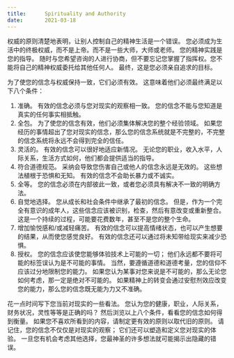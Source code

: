 ```yaml
---
title:      Spirituality and Authority
date:       2021-03-18
---
```


权威的原则清楚地表明，让别人控制自己的精神生活是一个错误。 您必须成为生活中的终极权威，而不是上帝。而不是一些大师，大师或老师。 您的精神实践是您的指导。 随时与您希望咨询的人进行协商，但不要忘记您掌握了指挥权。您不能将自己的精神权威委托给其他任何人。 最终，这是您必须亲自追求的目标。

为了使您的信念与权威保持一致，它们必须有效。 这意味着他们必须最终满足以下八个条件：

1. 准确。 有效的信念必须与您对现实的观察相一致。 您的信念不能与您知道是真实的任何事实相抵触。
2. 全包。 为了使您的信念有效，他们必须集体解决您的整个经验领域。 如果您经历的事情超出了您对现实的信念，那么您的信念系统就是不完整的，不完整的信念系统将永远不会得到完全的信任。
3. 灵活的。 有效的信念可以很好地适应新情况。 无论您的职业，收入水平，人际关系，生活方式如何，他们都会提供适当的指导。
4. 符合道德规范。 采纳会导致您伤害自己或他人的信念永远是无效的。 这些想法植根于恐惧和无知。 有效的信念不会助长暴力或不诚实。
5. 全等。 您的信念必须在内部彼此一致，或者您必须具有解决不一致的明确方法。
6. 自觉地选择。 您从成长和社会条件中继承了最初的信念。 但是，作为一个完全有意识的成年人，这些信念应该被识别，检查，然后有意改变或重新整合。这是一个持续的过程，可能要花费数年，甚至不是您的整个生命。
7. 增加愉悦感和/或减轻痛苦。 有效的信念可以提高情绪状态，也可以产生想要的结果，从而使您感觉良好。 有效的信念还可以通过将未知带给现实来减少恐惧。
8. 授权。 您的信念应该使您能够体验技术上可能的一切； 他们永远都不要将可能的标签误认为是不可能的事情。 当然，要遵循道德和道德考量，您的信仰不应该过分地限制您的能力。 如果您认为某事对您来说是不可能的，那么无论您如何考虑，那一定是绝对不可能的。 如果精神上的转变会通过安慰剂效应改变您的能力，那么您的信念既无能为力又不准确。

花一点时间写下您当前对现实的一些看法。 您认为您的健康，职业，人际关系，财务状况，灵性等等是正确的吗？ 然后浏览以上八个条件，看看您的信念如何得到衡量。 如果您不喜欢所看到的内容，请制定更有效的原则以取代旧的原则。 请记住，您的信念不仅仅是对现实的观察； 它们还可以塑造和定义您对现实的体验。 一旦您有机会考虑其他选择，您最神圣的许多想法就可能揭示出隐藏的错误。